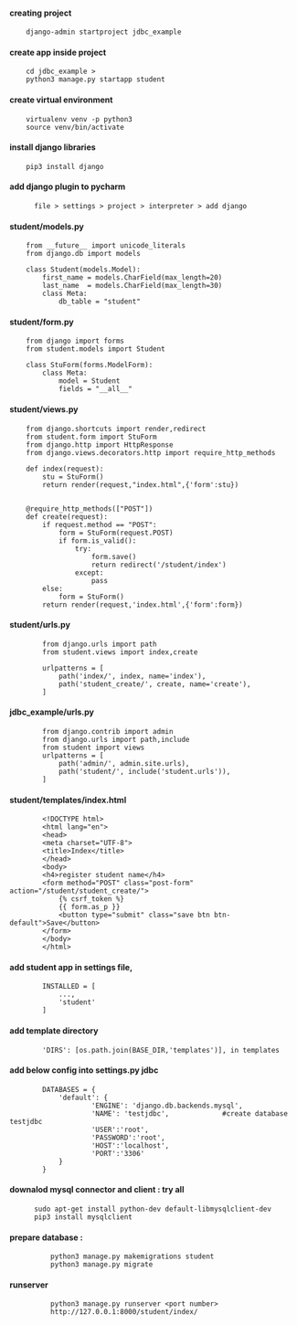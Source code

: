 #### creating project

        django-admin startproject jdbc_example

#### create app inside project

        cd jdbc_example > 
        python3 manage.py startapp student

#### create virtual environment

        virtualenv venv -p python3
        source venv/bin/activate

#### install django libraries

        pip3 install django

#### add django plugin to pycharm

	      file > settings > project > interpreter > add django

#### student/models.py

        from __future__ import unicode_literals  
        from django.db import models  

        class Student(models.Model):  
            first_name = models.CharField(max_length=20)  
            last_name  = models.CharField(max_length=30)  
            class Meta:  
                db_table = "student"


#### student/form.py

        from django import forms  
        from student.models import Student  

        class StuForm(forms.ModelForm):  
            class Meta:  
                model = Student  
                fields = "__all__"


#### student/views.py

        from django.shortcuts import render,redirect
        from student.form import StuForm
        from django.http import HttpResponse
        from django.views.decorators.http import require_http_methods

        def index(request):
            stu = StuForm()
            return render(request,"index.html",{'form':stu})


        @require_http_methods(["POST"])
        def create(request):
            if request.method == "POST":
                form = StuForm(request.POST)
                if form.is_valid():
                    try:
                        form.save()
                        return redirect('/student/index')
                    except:
                        pass
            else:
                form = StuForm()
            return render(request,'index.html',{'form':form})



#### student/urls.py

            from django.urls import path
            from student.views import index,create

            urlpatterns = [
                path('index/', index, name='index'),
                path('student_create/', create, name='create'),
            ] 



#### jdbc_example/urls.py

            from django.contrib import admin
            from django.urls import path,include
            from student import views
            urlpatterns = [
                path('admin/', admin.site.urls),
                path('student/', include('student.urls')),
            ]



#### student/templates/index.html

            <!DOCTYPE html>  
            <html lang="en">  
            <head>  
            <meta charset="UTF-8">  
            <title>Index</title>  
            </head>  
            <body>  
            <h4>register student name</h4>
            <form method="POST" class="post-form" action="/student/student_create/">  
                {% csrf_token %}  
                {{ form.as_p }}  
                <button type="submit" class="save btn btn-default">Save</button>  
            </form>  
            </body>  
            </html>


#### add student app in settings file, 

            INSTALLED = [
                ...,
                'student'
            ]



#### add template directory


            'DIRS': [os.path.join(BASE_DIR,'templates')], in templates


#### add below config into settings.py jdbc


            DATABASES = {
                'default': {
                        'ENGINE': 'django.db.backends.mysql',
                        'NAME': 'testjdbc',				#create database testjdbc
                        'USER':'root',
                        'PASSWORD':'root',
                        'HOST':'localhost',
                        'PORT':'3306'
                }
            }



#### downalod mysql connector and client : try all


          sudo apt-get install python-dev default-libmysqlclient-dev	
          pip3 install mysqlclient	




#### prepare database :

              python3 manage.py makemigrations student
              python3 manage.py migrate


#### runserver

              python3 manage.py runserver <port number>
              http://127.0.0.1:8000/student/index/


